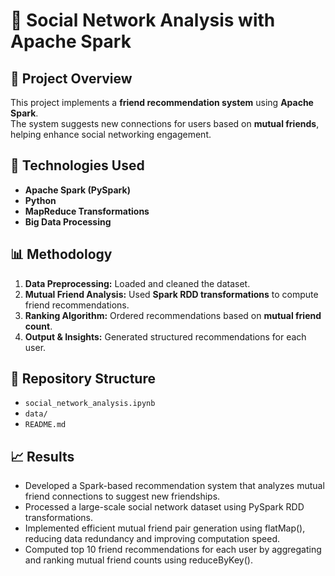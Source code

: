 # 🔗 Social Network Analysis with Apache Spark

## 📌 Project Overview
This project implements a **friend recommendation system** using **Apache Spark**.  
The system suggests new connections for users based on **mutual friends**,  
helping enhance social networking engagement.

## 🔧 Technologies Used
- **Apache Spark (PySpark)**
- **Python**
- **MapReduce Transformations**
- **Big Data Processing**

## 📊 Methodology
1. **Data Preprocessing:** Loaded and cleaned the dataset.
2. **Mutual Friend Analysis:** Used **Spark RDD transformations** to compute friend recommendations.
3. **Ranking Algorithm:** Ordered recommendations based on **mutual friend count**.
4. **Output & Insights:** Generated structured recommendations for each user.

## 📂 Repository Structure
- `social_network_analysis.ipynb` 
- `data/` 
- `README.md` 

## 📈 Results
- Developed a Spark-based recommendation system that analyzes mutual friend connections to suggest new friendships.
- Processed a large-scale social network dataset using PySpark RDD transformations.
- Implemented efficient mutual friend pair generation using flatMap(), reducing data redundancy and improving computation speed.
- Computed top 10 friend recommendations for each user by aggregating and ranking mutual friend counts using reduceByKey().


